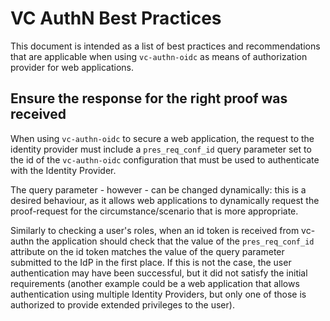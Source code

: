 # VC AuthN Best Practices

This document is intended as a list of best practices and recommendations that are applicable when using `vc-authn-oidc` as means of authorization provider for web applications.

## Ensure the response for the right proof was received

When using `vc-authn-oidc` to secure a web application, the request to the identity provider must include a `pres_req_conf_id` query parameter set to the id of the `vc-authn-oidc` configuration that must be used to authenticate with the Identity Provider.

The query parameter - however - can be changed dynamically: this is a desired behaviour, as it allows web applications to dynamically request the proof-request for the circumstance/scenario that is more appropriate.

Similarly to checking a user's roles, when an id token is received from vc-authn the application should check that the value of the `pres_req_conf_id` attribute on the id token matches the value of the query parameter submitted to the IdP in the first place. If this is not the case, the user authentication may have been successful, but it did not satisfy the initial requirements (another example could be a web application that allows authentication using multiple Identity Providers, but only one of those is authorized to provide extended privileges to the user).

